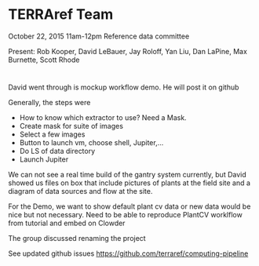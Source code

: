 # TERRAref Team
October 22, 2015 11am-12pm
Reference data committee

Present: Rob Kooper, David LeBauer, Jay Roloff, Yan Liu, Dan LaPine, Max Burnette, Scott Rhode
#
David went through is mockup workflow demo.  He will post it on github

Generally, the steps were
- How to know which extractor to use?  Need a Mask.  
- Create mask for suite of images
- Select a few images
- Button to launch vm, choose shell, Jupiter,…
- Do LS of data directory
- Launch Jupiter

We can not see a real time build of the gantry system currently, but David showed us files on box that include pictures of plants at the field site and a diagram of data sources and flow at the site. 

For the Demo, we want to show default plant cv data or new data would be nice but not necessary.  Need to be able to reproduce PlantCV worklflow from tutorial and embed on Clowder

The group discussed renaming the project

See updated github issues https://github.com/terraref/computing-pipeline

